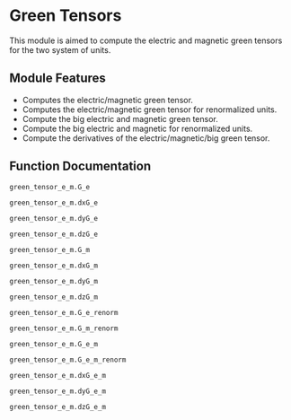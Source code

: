 # Green Tensors

This module is aimed to compute the electric and magnetic green tensors for the two system of units.

## Module Features
- Computes the electric/magnetic green tensor.
- Computes the electric/magnetic green tensor for renormalized units.
- Compute the big electric and magnetic green tensor.
- Compute the big electric and magnetic for renormalized units.
- Compute the derivatives of the electric/magnetic/big green tensor.
## Function Documentation
```@docs
green_tensor_e_m.G_e
```
```@docs
green_tensor_e_m.dxG_e
```
```@docs
green_tensor_e_m.dyG_e
```
```@docs
green_tensor_e_m.dzG_e
```
```@docs
green_tensor_e_m.G_m
```
```@docs
green_tensor_e_m.dxG_m
```
```@docs
green_tensor_e_m.dyG_m
```
```@docs
green_tensor_e_m.dzG_m
```
```@docs
green_tensor_e_m.G_e_renorm
```
```@docs
green_tensor_e_m.G_m_renorm
```
```@docs
green_tensor_e_m.G_e_m
```
```@docs
green_tensor_e_m.G_e_m_renorm
```
```@docs
green_tensor_e_m.dxG_e_m
```
```@docs
green_tensor_e_m.dyG_e_m
```
```@docs
green_tensor_e_m.dzG_e_m
```